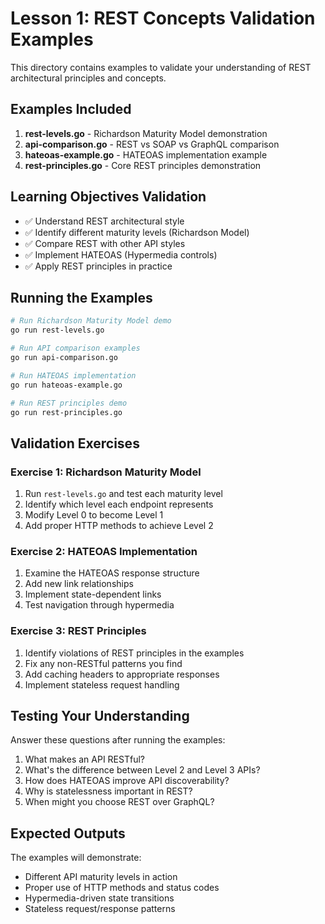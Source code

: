 # Lesson 1: REST Concepts Validation Examples

This directory contains examples to validate your understanding of REST architectural principles and concepts.

## Examples Included

1. **rest-levels.go** - Richardson Maturity Model demonstration
2. **api-comparison.go** - REST vs SOAP vs GraphQL comparison
3. **hateoas-example.go** - HATEOAS implementation example
4. **rest-principles.go** - Core REST principles demonstration

## Learning Objectives Validation

- ✅ Understand REST architectural style
- ✅ Identify different maturity levels (Richardson Model)
- ✅ Compare REST with other API styles
- ✅ Implement HATEOAS (Hypermedia controls)
- ✅ Apply REST principles in practice

## Running the Examples

```bash
# Run Richardson Maturity Model demo
go run rest-levels.go

# Run API comparison examples
go run api-comparison.go

# Run HATEOAS implementation
go run hateoas-example.go

# Run REST principles demo
go run rest-principles.go
```

## Validation Exercises

### Exercise 1: Richardson Maturity Model
1. Run `rest-levels.go` and test each maturity level
2. Identify which level each endpoint represents
3. Modify Level 0 to become Level 1
4. Add proper HTTP methods to achieve Level 2

### Exercise 2: HATEOAS Implementation
1. Examine the HATEOAS response structure
2. Add new link relationships
3. Implement state-dependent links
4. Test navigation through hypermedia

### Exercise 3: REST Principles
1. Identify violations of REST principles in the examples
2. Fix any non-RESTful patterns you find
3. Add caching headers to appropriate responses
4. Implement stateless request handling

## Testing Your Understanding

Answer these questions after running the examples:

1. What makes an API RESTful?
2. What's the difference between Level 2 and Level 3 APIs?
3. How does HATEOAS improve API discoverability?
4. Why is statelessness important in REST?
5. When might you choose REST over GraphQL?

## Expected Outputs

The examples will demonstrate:
- Different API maturity levels in action
- Proper use of HTTP methods and status codes
- Hypermedia-driven state transitions
- Stateless request/response patterns